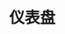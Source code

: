 # 仪表盘

<script setup>
    let data=[{name:'渐变指针仪表盘',code:'AnChartGaugePointer'},{name:'渐变图标仪表盘',code:'AnChartGaugeImage'}]
</script>

<element :data="data"></element>
